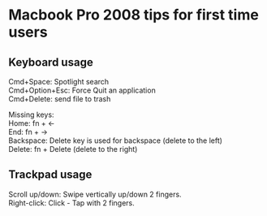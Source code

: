 # Macbook Pro 2008 tips for first time users

## Keyboard usage

Cmd+Space: Spotlight search  
Cmd+Option+Esc: Force Quit an application  
Cmd+Delete: send file to trash  

Missing keys:  
Home: fn + <-  
End:  fn + ->  
Backspace: Delete key is used for backspace (delete to the left)  
Delete: fn + Delete (delete to the right)  

## Trackpad usage

Scroll up/down: Swipe vertically up/down 2 fingers.  
Right-click: Click - Tap with 2 fingers.   



